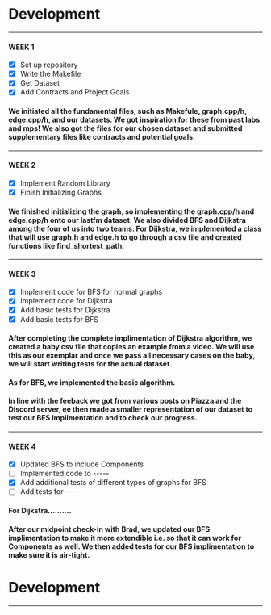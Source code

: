 # Development

---
#### WEEK 1
- [x] Set up repository 
- [x] Write the Makefile
- [x] Get Dataset 
- [x] Add Contracts and Project Goals

#### We initiated all the fundamental files, such as Makefule, graph.cpp/h, edge.cpp/h, and our datasets. We got inspiration for these from past labs and mps! We also got the files for our chosen dataset and submitted supplementary files like contracts and potential goals.
---
#### WEEK 2
- [x] Implement Random Library 
- [x] Finish Initializing Graphs

#### We finished initializing the graph, so implementing the graph.cpp/h and edge.cpp/h onto our lastfm dataset. We also divided BFS and Dijkstra among the four of us into two teams. For Dijkstra, we implemented a class that will use graph.h and edge.h to go through a csv file and created functions like find_shortest_path. 

---
#### WEEK 3
- [x] Implement code for BFS for normal graphs
- [x] Implement code for Dijkstra
- [x] Add basic tests for Dijkstra
- [x] Add basic tests for BFS

#### After completing the complete implimentation of Dijkstra algorithm, we created a baby csv file that copies an example from a video. We will use this as our exemplar and once we pass all necessary cases on the baby, we will start writing tests for the actual dataset.

#### As for BFS, we implemented the basic algorithm. 
#### In line with the feeback we got from various posts on Piazza and the Discord server, ee then made a smaller representation of our dataset to test our BFS implimentation and to check our progress.
---
#### WEEK 4
- [x] Updated BFS to include Components
- [ ] Implemented code to -----
- [x] Add additional tests of different types of graphs for BFS
- [ ] Add tests for -----

#### For Dijkstra..........
#### After our midpoint check-in with Brad, we updated our BFS implimentation to make it more extendible i.e. so that it can work for Components as well. We then added tests for our BFS implimentation to make sure it is air-tight.
#### 
# Development

---
